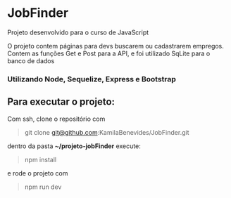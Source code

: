 # JobFinder

Projeto desenvolvido para o curso de JavaScript

O projeto contem páginas para devs buscarem ou cadastrarem empregos. Contem as funções Get e Post para a API, e foi utilizado SqLite para o banco de dados


### Utilizando Node, Sequelize, Express e Bootstrap

## Para executar o projeto:

Com ssh, clone o repositório com 
> git clone git@github.com:KamilaBenevides/JobFinder.git

dentro da pasta **~/projeto-jobFinder** execute:
> npm install

e rode o projeto com
> npm run dev
